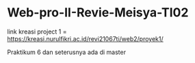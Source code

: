 # Web-pro-II-Revie-Meisya-TI02
link kreasi project 1 = https://kreasi.nurulfikri.ac.id/revi21067ti/web2/proyek1/

Praktikum 6 dan seterusnya ada di master

